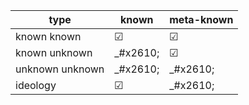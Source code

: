 | type | known | meta-known |
| - | - | - |
| known known | &#x2611; | &#x2611; |
| known unknown | _#x2610; | &#x2611; |
| unknown unknown | _#x2610; | _#x2610; |
| ideology | &#x2611; | _#x2610; |

